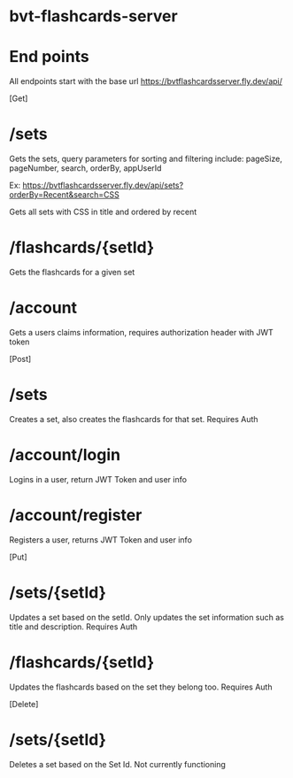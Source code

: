 # bvt-flashcards-server
# End points

All endpoints start with the base url https://bvtflashcardsserver.fly.dev/api/

[Get]

# /sets

Gets the sets, query parameters for sorting and filtering include: pageSize, pageNumber, search, orderBy, appUserId

Ex: https://bvtflashcardsserver.fly.dev/api/sets?orderBy=Recent&search=CSS

Gets all sets with CSS in title and ordered by recent

# /flashcards/{setId}

Gets the flashcards for a given set

# /account

Gets a users claims information, requires authorization header with JWT token

[Post]

# /sets

Creates a set, also creates the flashcards for that set. Requires Auth

# /account/login

Logins in a user, return JWT Token and user info

# /account/register

Registers a user, returns JWT Token and user info

[Put]

# /sets/{setId}

Updates a set based on the setId. Only updates the set information such as title and description. Requires Auth

# /flashcards/{setId}

Updates the flashcards based on the set they belong too. Requires Auth

[Delete]

# /sets/{setId}

Deletes a set based on the Set Id. Not currently functioning
